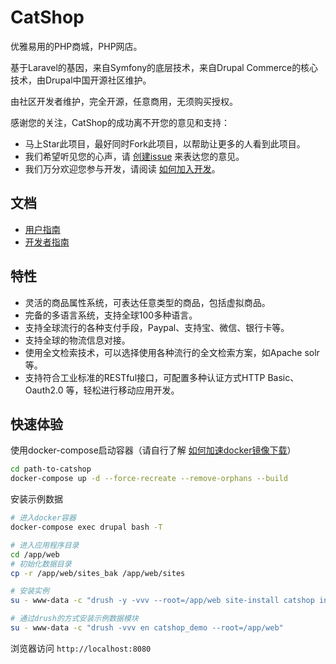 # CatShop
优雅易用的PHP商城，PHP网店。 

基于Laravel的基因，来自Symfony的底层技术，来自Drupal Commerce的核心技术，由Drupal中国开源社区维护。

由社区开发者维护，完全开源，任意商用，无须购买授权。

感谢您的关注，CatShop的成功离不开您的意见和支持：
- 马上Star此项目，最好同时Fork此项目，以帮助让更多的人看到此项目。
- 我们希望听见您的心声，请 [创建issue](https://github.com/catworking/catshop/issues/new) 来表达您的意见。
- 我们万分欢迎您参与开发，请阅读 [如何加入开发]()。 

## 文档
- [用户指南](docs/user-guide/index.md)
- [开发者指南](docs/dev-guide/index.md)

## 特性
- 灵活的商品属性系统，可表达任意类型的商品，包括虚拟商品。
- 完备的多语言系统，支持全球100多种语言。
- 支持全球流行的各种支付手段，Paypal、支持宝、微信、银行卡等。
- 支持全球的物流信息对接。
- 使用全文检索技术，可以选择使用各种流行的全文检索方案，如Apache solr等。
- 支持符合工业标准的RESTful接口，可配置多种认证方式HTTP Basic、Oauth2.0 等，轻松进行移动应用开发。

## 快速体验

使用docker-compose启动容器（请自行了解 [如何加速docker镜像下载](https://www.baidu.com/s?wd=docker%E5%8A%A0%E9%80%9F)）
```bash
cd path-to-catshop
docker-compose up -d --force-recreate --remove-orphans --build
```

安装示例数据
```bash
# 进入docker容器
docker-compose exec drupal bash -T

# 进入应用程序目录
cd /app/web
# 初始化数据目录
cp -r /app/web/sites_bak /app/web/sites

# 安装实例
su - www-data -c "drush -y -vvv --root=/app/web site-install catshop install_configure_form.site_default_country=CN install_configure_form.enable_update_status_emails=NULL --db-url=mysql://root:123@db:3306/drupal --account-name=admin --account-pass=123 --account-mail=164713332@qq.com --site-name=测试网站 --locale=zh-hans"

# 通过drush的方式安装示例数据模块
su - www-data -c "drush -vvv en catshop_demo --root=/app/web"
```

浏览器访问 `http://localhost:8080`